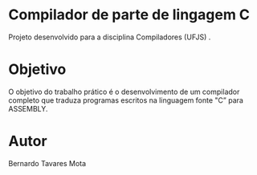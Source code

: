 # Compilador de parte de lingagem C
Projeto desenvolvido para a disciplina Compiladores (UFJS) .

# Objetivo
O objetivo do trabalho prático é o desenvolvimento de um compilador completo que traduza programas escritos na linguagem fonte "C” para ASSEMBLY.

# Autor
Bernardo Tavares Mota
